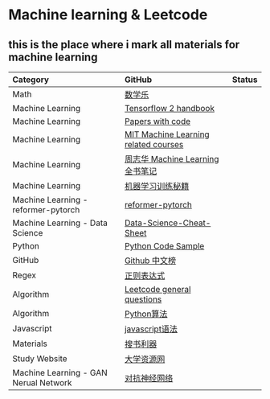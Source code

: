# Machine learning & Leetcode
## this is the place where i mark all materials for machine learning
<head> 
    <script defer src="https://use.fontawesome.com/releases/v5.0.13/js/all.js"></script> 
    <script defer src="https://use.fontawesome.com/releases/v5.0.13/js/v4-shims.js"></script> 
</head> 
<link rel="stylesheet" href="https://use.fontawesome.com/releases/v5.0.13/css/all.css">


|    Category    |    GitHub      |    Status|
|:--------       |  :----------   |  :-----------|
|Math|[数学乐](https://www.shuxuele.com/calculus/integration-introduction.html)
|Machine Learning  |[Tensorflow 2 handbook](https://github.com/robin521111/MachineLearning_notes.git)  | 
|Machine Learning|[Papers with code](https://github.com/zziz/pwc)|
|Machine Learning |[MIT Machine Learning related courses](https://github.com/lexfridman/mit-deep-learning)|
|Machine Learning|[周志华 Machine Learning 全书笔记](https://github.com/Vay-keen/Machine-learning-learning-notes)|
|Machine Learning|[机器学习训练秘籍](https://deeplearning-ai.github.io/machine-learning-yearning-cn/docs/ch01/)|
|Machine Learning - reformer-pytorch|[reformer-pytorch](https://github.com/lucidrains/reformer-pytorch)|
|Machine Learning - Data Science|[Data-Science-Cheat-Sheet](https://github.com/abhat222/Data-Science--Cheat-Sheet/blob/master/Python/Python_cheatsheet.pdf)|
|Python|[Python Code Sample](https://github.com/geekcomputers/Python)|
|GitHub |[Github 中文榜](https://github.com/kon9chunkit/GitHub-Chinese-Top-Charts)|
|Regex|[正则表达式](https://github.com/ziishaned/learn-regex)|
|Algorithm |[Leetcode general questions](https://github.com/CyC2018/CS-Notes/blob/master/notes/Leetcode%20%E9%A2%98%E8%A7%A3%20-%20%E7%9B%AE%E5%BD%95.md)|
|Algorithm|[Python算法](https://github.com/Jack-Lee-Hiter/AlgorithmsByPython)|
|Javascript|[javascript语法](https://github.com/ryanmcdermott/clean-code-javascript)|
|Materials | [搜书利器](https://www.jiumodiary.com/)|
|Study Website|[大学资源网](http://www.dxzy163.com/)|
|Machine Learning - GAN Nerual Network|[对抗神经网络](https://github.com/hindupuravinash/the-gan-zoo)|